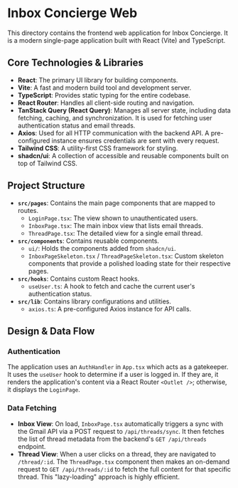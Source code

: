 # Inbox Concierge Web

This directory contains the frontend web application for Inbox Concierge. It is a modern single-page application built with React (Vite) and TypeScript.

## Core Technologies & Libraries

- **React**: The primary UI library for building components.
- **Vite**: A fast and modern build tool and development server.
- **TypeScript**: Provides static typing for the entire codebase.
- **React Router**: Handles all client-side routing and navigation.
- **TanStack Query (React Query)**: Manages all server state, including data fetching, caching, and synchronization. It is used for fetching user authentication status and email threads.
- **Axios**: Used for all HTTP communication with the backend API. A pre-configured instance ensures credentials are sent with every request.
- **Tailwind CSS**: A utility-first CSS framework for styling.
- **shadcn/ui**: A collection of accessible and reusable components built on top of Tailwind CSS.

## Project Structure

- **`src/pages`**: Contains the main page components that are mapped to routes.
  - `LoginPage.tsx`: The view shown to unauthenticated users.
  - `InboxPage.tsx`: The main inbox view that lists email threads.
  - `ThreadPage.tsx`: The detailed view for a single email thread.
- **`src/components`**: Contains reusable components.
  - `ui/`: Holds the components added from `shadcn/ui`.
  - `InboxPageSkeleton.tsx` / `ThreadPageSkeleton.tsx`: Custom skeleton components that provide a polished loading state for their respective pages.
- **`src/hooks`**: Contains custom React hooks.
  - `useUser.ts`: A hook to fetch and cache the current user's authentication status.
- **`src/lib`**: Contains library configurations and utilities.
  - `axios.ts`: A pre-configured Axios instance for API calls.

## Design & Data Flow

### Authentication

The application uses an `AuthHandler` in `App.tsx` which acts as a gatekeeper. It uses the `useUser` hook to determine if a user is logged in. If they are, it renders the application's content via a React Router `<Outlet />`; otherwise, it displays the `LoginPage`.

### Data Fetching

- **Inbox View**: On load, `InboxPage.tsx` automatically triggers a sync with the Gmail API via a POST request to `/api/threads/sync`. It then fetches the list of thread metadata from the backend's `GET /api/threads` endpoint.
- **Thread View**: When a user clicks on a thread, they are navigated to `/thread/:id`. The `ThreadPage.tsx` component then makes an on-demand request to `GET /api/threads/:id` to fetch the full content for that specific thread. This "lazy-loading" approach is highly efficient.
